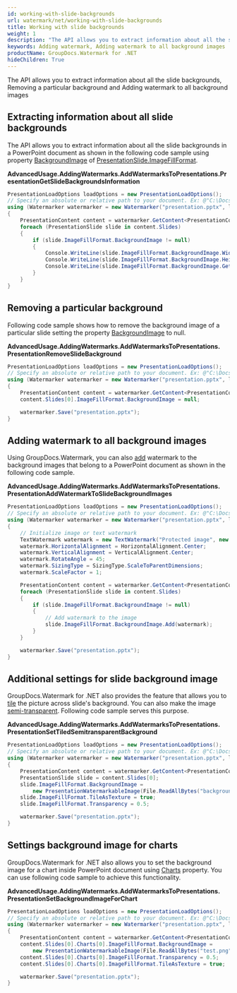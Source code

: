 ```yaml
---
id: working-with-slide-backgrounds
url: watermark/net/working-with-slide-backgrounds
title: Working with slide backgrounds
weight: 1
description: "The API allows you to extract information about all the slide backgrounds, Removing a particular background and Adding watermark to all background images"
keywords: Adding watermark, Adding watermark to all background images
productName: GroupDocs.Watermark for .NET
hideChildren: True
---
```


The API allows you to extract information about all the slide backgrounds, Removing a particular background and Adding watermark to all background images

## Extracting information about all slide backgrounds

The API allows you to extract information about all the slide backgrounds in a PowerPoint document as shown in the following code sample using property [BackgroundImage](https://reference.groupdocs.com/net/watermark/groupdocs.watermark.contents.presentation/presentationimagefillformat/properties/backgroundimage) of [PresentationSlide.ImageFillFormat](https://reference.groupdocs.com/net/watermark/groupdocs.watermark.contents.presentation/presentationbaseslide/properties/imagefillformat).

**AdvancedUsage.AddingWatermarks.AddWatermarksToPresentations.PresentationGetSlideBackgroundsInformation**

```csharp
PresentationLoadOptions loadOptions = new PresentationLoadOptions();
// Specify an absolute or relative path to your document. Ex: @"C:\Docs\presentation.pptx"
using (Watermarker watermarker = new Watermarker("presentation.pptx", loadOptions))
{
    PresentationContent content = watermarker.GetContent<PresentationContent>();
    foreach (PresentationSlide slide in content.Slides)
    {
        if (slide.ImageFillFormat.BackgroundImage != null)
        {
            Console.WriteLine(slide.ImageFillFormat.BackgroundImage.Width);
            Console.WriteLine(slide.ImageFillFormat.BackgroundImage.Height);
            Console.WriteLine(slide.ImageFillFormat.BackgroundImage.GetBytes().Length);
        }
    }
}
```

## Removing a particular background

Following code sample shows how to remove the background image of a particular slide setting the property [BackgroundImage](https://reference.groupdocs.com/net/watermark/groupdocs.watermark.contents.presentation/presentationimagefillformat/properties/backgroundimage) to null.

**AdvancedUsage.AddingWatermarks.<WBR>AddWatermarksToPresentations.<WBR>PresentationRemoveSlideBackground**

```csharp
PresentationLoadOptions loadOptions = new PresentationLoadOptions();
// Specify an absolute or relative path to your document. Ex: @"C:\Docs\presentation.pptx"
using (Watermarker watermarker = new Watermarker("presentation.pptx", loadOptions))
{
    PresentationContent content = watermarker.GetContent<PresentationContent>();
    content.Slides[0].ImageFillFormat.BackgroundImage = null;

    watermarker.Save("presentation.pptx");
}
```

## Adding watermark to all background images

Using GroupDocs.Watermark, you can also [add](https://reference.groupdocs.com/net/watermark/groupdocs.watermark.contents.image/watermarkableimage/methods/add) watermark to the background images that belong to a PowerPoint document as shown in the following code sample.

**AdvancedUsage.AddingWatermarks.<WBR>AddWatermarksToPresentations.<WBR>PresentationAddWatermarkToSlideBackgroundImages**

```csharp
PresentationLoadOptions loadOptions = new PresentationLoadOptions();
// Specify an absolute or relative path to your document. Ex: @"C:\Docs\presentation.pptx"
using (Watermarker watermarker = new Watermarker("presentation.pptx", loadOptions))
{
    // Initialize image or text watermark
    TextWatermark watermark = new TextWatermark("Protected image", new Font("Arial", 8));
    watermark.HorizontalAlignment = HorizontalAlignment.Center;
    watermark.VerticalAlignment = VerticalAlignment.Center;
    watermark.RotateAngle = 45;
    watermark.SizingType = SizingType.ScaleToParentDimensions;
    watermark.ScaleFactor = 1;

    PresentationContent content = watermarker.GetContent<PresentationContent>();
    foreach (PresentationSlide slide in content.Slides)
    {
        if (slide.ImageFillFormat.BackgroundImage != null)
        {
            // Add watermark to the image
            slide.ImageFillFormat.BackgroundImage.Add(watermark);
        }
    }

    watermarker.Save("presentation.pptx");
}
```

## Additional settings for slide background image

GroupDocs.Watermark for .NET also provides the feature that allows you to [tile](https://reference.groupdocs.com/net/watermark/groupdocs.watermark.contents.presentation/presentationimagefillformat/properties/tileastexture) the picture across slide's background. You can also make the image [semi-transparent](https://reference.groupdocs.com/net/watermark/groupdocs.watermark.contents.presentation/presentationimagefillformat/properties/transparency). Following code sample serves this purpose.

**AdvancedUsage.AddingWatermarks.<WBR>AddWatermarksToPresentations.<WBR>PresentationSetTiledSemitransparentBackground**

```csharp
PresentationLoadOptions loadOptions = new PresentationLoadOptions();
// Specify an absolute or relative path to your document. Ex: @"C:\Docs\presentation.pptx"
using (Watermarker watermarker = new Watermarker("presentation.pptx", loadOptions))
{
    PresentationContent content = watermarker.GetContent<PresentationContent>();
    PresentationSlide slide = content.Slides[0];
    slide.ImageFillFormat.BackgroundImage = 
        new PresentationWatermarkableImage(File.ReadAllBytes("background.png"));
    slide.ImageFillFormat.TileAsTexture = true;
    slide.ImageFillFormat.Transparency = 0.5;

    watermarker.Save("presentation.pptx");
}
```

## Settings background image for charts

GroupDocs.Watermark for .NET also allows you to set the background image for a chart inside PowerPoint document using [Charts](https://reference.groupdocs.com/net/watermark/groupdocs.watermark.contents.presentation/presentationbaseslide/properties/charts) property. You can use following code sample to achieve this functionality.

**AdvancedUsage.AddingWatermarks.<WBR>AddWatermarksToPresentations.<WBR>PresentationSetBackgroundImageForChart**

```csharp
PresentationLoadOptions loadOptions = new PresentationLoadOptions();
// Specify an absolute or relative path to your document. Ex: @"C:\Docs\presentation.pptx"
using (Watermarker watermarker = new Watermarker("presentation.pptx", loadOptions))
{
    PresentationContent content = watermarker.GetContent<PresentationContent>();
    content.Slides[0].Charts[0].ImageFillFormat.BackgroundImage = 
        new PresentationWatermarkableImage(File.ReadAllBytes("test.png"));
    content.Slides[0].Charts[0].ImageFillFormat.Transparency = 0.5;
    content.Slides[0].Charts[0].ImageFillFormat.TileAsTexture = true;

    watermarker.Save("presentation.pptx");
}
```

